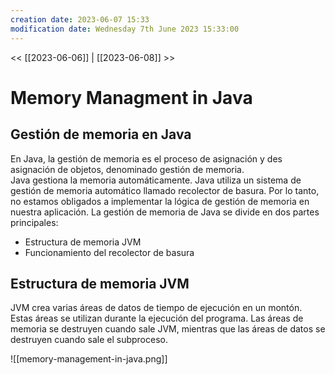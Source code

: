```yaml
---
creation date: 2023-06-07 15:33
modification date: Wednesday 7th June 2023 15:33:00
---
```


<< [[2023-06-06]] | [[2023-06-08]] >>

# Memory Managment in Java


## Gestión de memoria en Java

 En Java, la gestión de memoria es el proceso de asignación y des asignación de objetos, denominado gestión de memoria.  
 Java gestiona la memoria automáticamente.  Java utiliza un sistema de gestión de memoria automático llamado recolector de basura.  Por lo tanto, no estamos obligados a implementar la lógica de gestión de memoria en nuestra aplicación.  La gestión de memoria de Java se divide en dos partes principales:

- Estructura de memoria JVM
- Funcionamiento del recolector de basura

## Estructura de memoria JVM

 JVM crea varias áreas de datos de tiempo de ejecución en un montón.  Estas áreas se utilizan durante la ejecución del programa.  Las áreas de memoria se destruyen cuando sale JVM, mientras que las áreas de datos se destruyen cuando sale el subproceso.

![[memory-management-in-java.png]]

